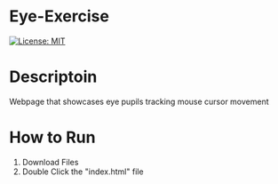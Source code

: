 # Eye-Exercise
[![License: MIT](https://img.shields.io/badge/License-MIT-blue.svg)](https://opensource.org/licenses/MIT)
# Descriptoin
Webpage that showcases eye pupils tracking mouse cursor movement
# How to Run
<ol>
  <li>Download Files</li>
  <li>Double Click the "index.html" file</li>
</ol>
